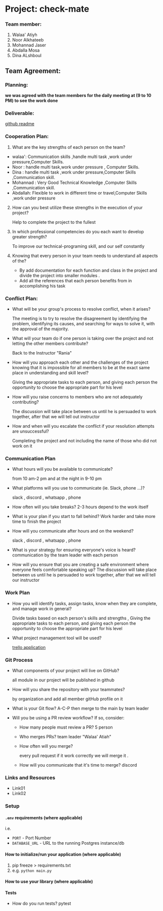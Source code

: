 
# Project: check-mate

### Team member: 
1. Walaa' Atiyh 
2. Noor Alkhateeb
3. Mohannad Jaser
4. Abdalla Mosa
5. Dina ALshboul

## Team Agreement:

### Planning:
**we was agreed with the team members for the daily meeting at (9 to 10 PM) to see the work done**
### Deliverable:
[github readme ](https://github.com/Chess-Game-ASAC/check-mate)
### Cooperation Plan:
1. What are the key strengths of each person on the team?

 - walaa':  Communication skills ,handle multi task ,work under pressure,Computer Skills.
 - Noor : handle multi task,work under pressure , Computer Skills.
 - Dina : handle multi task ,work under pressure,Computer Skills ,Communication skill.
 - Mohannad : Very Good Technical Knowledge ,Computer Skills ,Communication skill.
 - Abdallah: 	Flexible to work in different time or travel,Computer Skills ,work under pressure
 
2. How can you best utilize these strengths in the execution of your project?

     Help to complete the project to the fullest
3. In which professional competencies do you each want to develop greater strength?

    To improve our technical-programing skill, and our self constantly

4. Knowing that every person in your team needs to understand all aspects of the?

      - By add documentation for each function and class in the project and divide the project into smaller modules .
      - Add all the references that each person benefits from in accomplishing his task

### Conflict Plan:

- What will be your group's process to resolve conflict, when it arises?

  The meeting is to try to resolve the disagreement by identifying the problem, identifying its causes, and searching for ways to solve it, with the approval of the majority.
  
- What will your team do if one person is taking over the project and not letting the other members contribute?

   Back to the Instructor "Rania"
- How will you approach each other and the challenges of the project knowing that it is impossible for all members to be at the exact same place in understanding and skill level?

    Giving the appropriate tasks to each person, and giving each person the opportunity to choose the appropriate part for his level 
- How will you raise concerns to members who are not adequately contributing?

   The discussion will take place between us until he is persuaded to work together, after that we will tell out instructor 
- How and when will you escalate the conflict if your resolution attempts are unsuccessful?

    Completing the project and not including the name of those who did not work on it

### Communication Plan
- What hours will you be available to communicate?

   from 10 am-2 pm and at the night in 9-10 pm 
   
- What platforms will you use to communicate (ie. Slack, phone ...)?

  slack , discord , whatsapp , phone 
- How often will you take breaks?
    2-3 hours depend to the work itself
- What is your plan if you start to fall behind?
    Work harder and take more time to finish the project
- How will you communicate after hours and on the weekend?

    slack , discord , whatsapp , phone 
- What is your strategy for ensuring everyone's voice is heard?
    communication by the team leader with each person
- How will you ensure that you are creating a safe environment where everyone feels comfortable speaking up?
     The discussion will take place between us until he is persuaded to work together, after that we will tell our instructor
     
 ### Work Plan 
- How you will identify tasks, assign tasks, know when they are complete, and manage work in general?

   Divide tasks based on each person's skills and strengths , Giving the appropriate tasks to each person, and giving each person the opportunity to choose the appropriate part for his level 
- What project management tool will be used?

   [trello application](https://trello.com/b/I3L83p1j/check-mate-project)


### Git Process

- What components of your project will live on GitHub?

   all module in our project will be published in github
- How will you share the repository with your teammates?

    by organization and add all member gitHub profile on it
- What is your Git flow?
   A-C-P then merge to the main by team leader 
- Will you be using a PR review workflow? If so, consider:
  - How many people must review a PR? 5 person
  - Who merges PRs? team leader "Walaa' Atiah"
  - How often will you merge?
  
     every pull request  if it work correctly we will merge it .
  - How will you communicate that it's time to merge?
     discord 



### Links and Resources

- Link01
- Link02

### Setup

#### `.env` requirements (where applicable)

i.e.

- `PORT` - Port Number
- `DATABASE_URL` - URL to the running Postgres instance/db

#### How to initialize/run your application (where applicable)
 1. pip freeze > requirements.txt 
 2. e.g. `python main.py`

#### How to use your library (where applicable)

#### Tests

- How do you run tests? 
  pytest
